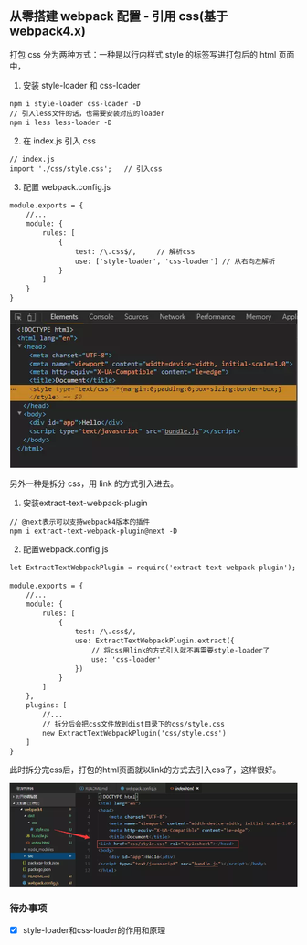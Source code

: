 ## 从零搭建 webpack 配置 - 引用 css(基于 webpack4.x)

打包 css 分为两种方式：一种是以行内样式 style 的标签写进打包后的 html 页面中，

1. 安装 style-loader 和 css-loader

```
npm i style-loader css-loader -D
// 引入less文件的话，也需要安装对应的loader
npm i less less-loader -D
```

2. 在 index.js 引入 css

```
// index.js
import './css/style.css';   // 引入css
```

3.  配置 webpack.config.js

```
module.exports = {
    //...
    module: {
        rules: [
            {
                test: /\.css$/,     // 解析css
                use: ['style-loader', 'css-loader'] // 从右向左解析
            }
        ]
    }
}
```

<div align="center"><img src="./docs/css.png"/></div>

另外一种是拆分 css，用 link 的方式引入进去。
1. 安装extract-text-webpack-plugin
```
// @next表示可以支持webpack4版本的插件
npm i extract-text-webpack-plugin@next -D
```
2. 配置webpack.config.js
```
let ExtractTextWebpackPlugin = require('extract-text-webpack-plugin');

module.exports = {
    //...
    module: {
        rules: [
            {
                test: /\.css$/,
                use: ExtractTextWebpackPlugin.extract({
                    // 将css用link的方式引入就不再需要style-loader了
                    use: 'css-loader'       
                })
            }
        ]
    },
    plugins: [
        //...
        // 拆分后会把css文件放到dist目录下的css/style.css
        new ExtractTextWebpackPlugin('css/style.css')  
    ]
}
```
此时拆分完css后，打包的html页面就以link的方式去引入css了，这样很好。
<div align="center"><img src="./docs/css-split.png"/></div>

### 待办事项
-[x] style-loader和css-loader的作用和原理